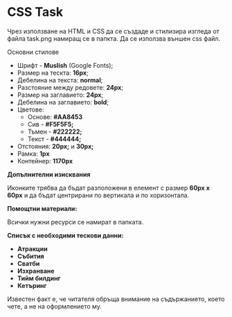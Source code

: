 
# CSS Task

Чрез използване на HTML и CSS да се създаде и стилизира изгледа от файла task.png намиращ се в папкта. Да се използва външен css файл.

Основни стилове
- Шрифт - **Muslish** (Google Fonts);
- Размер на тескта: **16px**;
- Дебелина на текста: **normal**;
- Разстояние между редовете: **24px**;
- Размер на заглавието: **24px**;
- Дебелина на заглавието: **bold**;
- Цветове: 
  - Основе: **#AA8453**
  - Сив - **#F5F5F5;**
  - Тъмен - **#222222;**
  - Текст - **#444444;**
- Отстояния: **20px;** и **30px;**
- Рамка: **1px**
- Контейнер: **1170px**

**Допълнителни изисквания**

Иконките трябва да бъдат разположени в елемент с размер **60px x 60px** и да бъдат центрирани по вертикала и по хоризонтала.

**Помощтни материали:**

Всички нужни ресурси се намират в папката.

**Списък с необходими тескови данни:**

- **Атракции**
- **Събития**
- **Сватби**
- **Изхранване**
- **Тийм билдинг**
- **Кетъринг**

Известен факт е, че читателя обръща внимание на съдържанието, което чете, а не на оформлението му.

